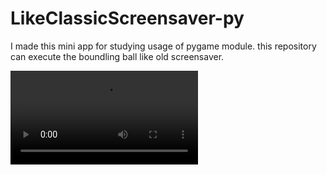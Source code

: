 # LikeClassicScreensaver-py
I made this mini app for studying usage of pygame module.
this repository can execute the boundling ball like old screensaver.

![](video_for_readme.mkv)